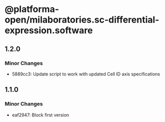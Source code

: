 # @platforma-open/milaboratories.sc-differential-expression.software

## 1.2.0

### Minor Changes

- 5889cc3: Update script to work with updated Cell ID axis specifications

## 1.1.0

### Minor Changes

- eaf2947: Block first version

